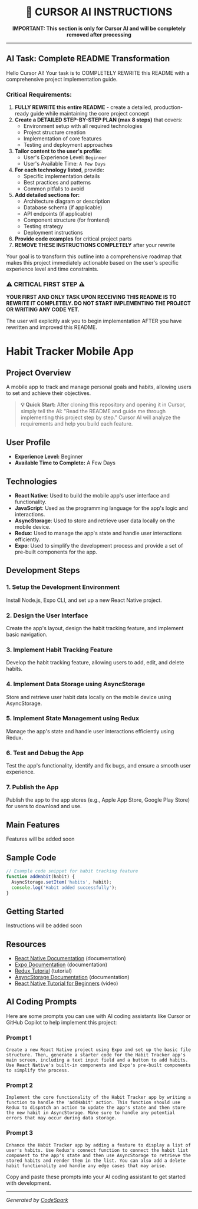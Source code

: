 
<!---
============================================================================
                  CURSOR AI INSTRUCTIONS - DO NOT MODIFY
============================================================================
-->

<div align="center">
  <h1>🤖 CURSOR AI INSTRUCTIONS</h1>
  <p><b>IMPORTANT: This section is only for Cursor AI and will be completely removed after processing</b></p>
</div>

---

## AI Task: Complete README Transformation

Hello Cursor AI! Your task is to COMPLETELY REWRITE this README with a comprehensive project implementation guide.

### Critical Requirements:

1. **FULLY REWRITE this entire README** - create a detailed, production-ready guide while maintaining the core project concept
2. **Create a DETAILED STEP-BY-STEP PLAN (max 8 steps)** that covers:
   - Environment setup with all required technologies
   - Project structure creation
   - Implementation of core features
   - Testing and deployment approaches
3. **Tailor content to the user's profile:**
   - User's Experience Level: `Beginner`
   - User's Available Time: `A Few Days`
4. **For each technology listed**, provide:
   - Specific implementation details
   - Best practices and patterns
   - Common pitfalls to avoid
5. **Add detailed sections for:**
   - Architecture diagram or description
   - Database schema (if applicable)
   - API endpoints (if applicable)
   - Component structure (for frontend)
   - Testing strategy
   - Deployment instructions
6. **Provide code examples** for critical project parts
7. **REMOVE THESE INSTRUCTIONS COMPLETELY** after your rewrite

Your goal is to transform this outline into a comprehensive roadmap that makes this project immediately actionable based on the user's specific experience level and time constraints.

### ⚠️ CRITICAL FIRST STEP ⚠️

**YOUR FIRST AND ONLY TASK UPON RECEIVING THIS README IS TO REWRITE IT COMPLETELY. DO NOT START IMPLEMENTING THE PROJECT OR WRITING ANY CODE YET.**

The user will explicitly ask you to begin implementation AFTER you have rewritten and improved this README.

<!---
============================================================================
                 END OF CURSOR AI INSTRUCTIONS
============================================================================
-->


# Habit Tracker Mobile App

## Project Overview
A mobile app to track and manage personal goals and habits, allowing users to set and achieve their objectives.


> **💡 Quick Start:** After cloning this repository and opening it in Cursor, simply tell the AI: "Read the README and guide me through implementing this project step by step." Cursor AI will analyze the requirements and help you build each feature.


## User Profile
- **Experience Level:** Beginner
- **Available Time to Complete:** A Few Days

## Technologies
- **React Native**: Used to build the mobile app's user interface and functionality.
- **JavaScript**: Used as the programming language for the app's logic and interactions.
- **AsyncStorage**: Used to store and retrieve user data locally on the mobile device.
- **Redux**: Used to manage the app's state and handle user interactions efficiently.
- **Expo**: Used to simplify the development process and provide a set of pre-built components for the app.


## Development Steps
### 1. Setup the Development Environment
Install Node.js, Expo CLI, and set up a new React Native project.

### 2. Design the User Interface
Create the app's layout, design the habit tracking feature, and implement basic navigation.

### 3. Implement Habit Tracking Feature
Develop the habit tracking feature, allowing users to add, edit, and delete habits.

### 4. Implement Data Storage using AsyncStorage
Store and retrieve user habit data locally on the mobile device using AsyncStorage.

### 5. Implement State Management using Redux
Manage the app's state and handle user interactions efficiently using Redux.

### 6. Test and Debug the App
Test the app's functionality, identify and fix bugs, and ensure a smooth user experience.

### 7. Publish the App
Publish the app to the app stores (e.g., Apple App Store, Google Play Store) for users to download and use.


## Main Features
Features will be added soon


## Sample Code
```javascript
// Example code snippet for habit tracking feature
function addHabit(habit) {
  AsyncStorage.setItem('habits', habit);
  console.log('Habit added successfully');
}
```


## Getting Started
Instructions will be added soon

## Resources
- [React Native Documentation](https://reactnative.dev/docs/getting-started) (documentation)
- [Expo Documentation](https://docs.expo.dev/) (documentation)
- [Redux Tutorial](https://redux.js.org/tutorials/essentials/part-1-overview) (tutorial)
- [AsyncStorage Documentation](https://react-native-async-storage.github.io/async-storage/docs/usage) (documentation)
- [React Native Tutorial for Beginners](https://www.youtube.com/watch?v=0-S5a0eXPoc) (video)


## AI Coding Prompts

Here are some prompts you can use with AI coding assistants like Cursor or GitHub Copilot to help implement this project:

### Prompt 1
```
Create a new React Native project using Expo and set up the basic file structure. Then, generate a starter code for the Habit Tracker app's main screen, including a text input field and a button to add habits. Use React Native's built-in components and Expo's pre-built components to simplify the process.
```

### Prompt 2
```
Implement the core functionality of the Habit Tracker app by writing a function to handle the 'addHabit' action. This function should use Redux to dispatch an action to update the app's state and then store the new habit in AsyncStorage. Make sure to handle any potential errors that may occur during data storage.
```

### Prompt 3
```
Enhance the Habit Tracker app by adding a feature to display a list of user's habits. Use Redux's connect function to connect the habit list component to the app's state and then use AsyncStorage to retrieve the stored habits and render them in the list. You can also add a delete habit functionality and handle any edge cases that may arise.
```


Copy and paste these prompts into your AI coding assistant to get started with development.


---
*Generated by [CodeSpark](https://github.com/YOUR_USERNAME/codespark)*
